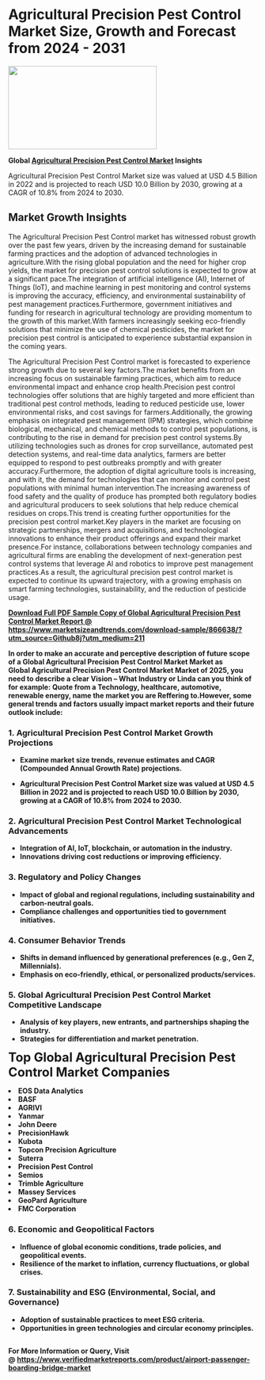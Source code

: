 <H1>Agricultural Precision Pest Control Market Size, Growth and Forecast from 2024 - 2031</H1><img class="aligncenter size-medium wp-image-584254" src="https://thirdeyenews.in/wp-content/uploads/2024/09/Global-Market-Research-300x168.jpeg" alt="" width="300" height="168" /><p><strong>Global&nbsp;<a href="https://www.marketsizeandtrends.com/download-sample/866638/?utm_source=Github8j?utm_medium=211">Agricultural Precision Pest Control Market</a> Insights</strong></p><p>Agricultural Precision Pest Control Market size was valued at USD 4.5 Billion in 2022 and is projected to reach USD 10.0 Billion by 2030, growing at a CAGR of 10.8% from 2024 to 2030.</p><p><h2>Market Growth Insights</h2> <p>The Agricultural Precision Pest Control market has witnessed robust growth over the past few years, driven by the increasing demand for sustainable farming practices and the adoption of advanced technologies in agriculture.With the rising global population and the need for higher crop yields, the market for precision pest control solutions is expected to grow at a significant pace.The integration of artificial intelligence (AI), Internet of Things (IoT), and machine learning in pest monitoring and control systems is improving the accuracy, efficiency, and environmental sustainability of pest management practices.Furthermore, government initiatives and funding for research in agricultural technology are providing momentum to the growth of this market.With farmers increasingly seeking eco-friendly solutions that minimize the use of chemical pesticides, the market for precision pest control is anticipated to experience substantial expansion in the coming years.</p> <p><strong><a href="download_sample_link_here"></a></strong></p> <p>The Agricultural Precision Pest Control market is forecasted to experience strong growth due to several key factors.The market benefits from an increasing focus on sustainable farming practices, which aim to reduce environmental impact and enhance crop health.Precision pest control technologies offer solutions that are highly targeted and more efficient than traditional pest control methods, leading to reduced pesticide use, lower environmental risks, and cost savings for farmers.Additionally, the growing emphasis on integrated pest management (IPM) strategies, which combine biological, mechanical, and chemical methods to control pest populations, is contributing to the rise in demand for precision pest control systems.By utilizing technologies such as drones for crop surveillance, automated pest detection systems, and real-time data analytics, farmers are better equipped to respond to pest outbreaks promptly and with greater accuracy.Furthermore, the adoption of digital agriculture tools is increasing, and with it, the demand for technologies that can monitor and control pest populations with minimal human intervention.The increasing awareness of food safety and the quality of produce has prompted both regulatory bodies and agricultural producers to seek solutions that help reduce chemical residues on crops.This trend is creating further opportunities for the precision pest control market.Key players in the market are focusing on strategic partnerships, mergers and acquisitions, and technological innovations to enhance their product offerings and expand their market presence.For instance, collaborations between technology companies and agricultural firms are enabling the development of next-generation pest control systems that leverage AI and robotics to improve pest management practices.As a result, the agricultural precision pest control market is expected to continue its upward trajectory, with a growing emphasis on smart farming technologies, sustainability, and the reduction of pesticide usage.</p> <p><strong><a href="get_more_link_here"></p><p><span class=""><strong>Download Full PDF Sample Copy of Global Agricultural Precision Pest Control Market Report</strong> @ <a href="https://www.marketsizeandtrends.com/download-sample/866638/?utm_source=Github8j?utm_medium=211" target="_blank">https://www.marketsizeandtrends.com/download-sample/866638/?utm_source=Github8j?utm_medium=211</a></span></p><p>In order to make an accurate and perceptive description of future scope of a Global&nbsp;Agricultural Precision Pest Control Market Market as Global&nbsp;Agricultural Precision Pest Control Market Market of 2025, you need to describe a clear Vision &ndash; What Industry or Linda can you think of for example: Quote from a Technology, healthcare, automotive, renewable energy, name the market you are Reffering to.However, some general trends and factors usually impact market reports and their future outlook include:</p><h3>1.&nbsp;<strong>Agricultural Precision Pest Control Market Growth Projections</strong></h3><ul><li>Examine market size trends, revenue estimates and CAGR (Compounded Annual Growth Rate) projections.</li><li><p>Agricultural Precision Pest Control Market size was valued at USD 4.5 Billion in 2022 and is projected to reach USD 10.0 Billion by 2030, growing at a CAGR of 10.8% from 2024 to 2030.</p></li></ul><h3>2.&nbsp;<strong>Agricultural Precision Pest Control Market Technological Advancements</strong></h3><ul><li>Integration of AI, IoT, blockchain, or automation in the industry.</li><li>Innovations driving cost reductions or improving efficiency.</li></ul><h3>3.&nbsp;<strong>Regulatory and Policy Changes</strong></h3><ul><li>Impact of global and regional regulations, including sustainability and carbon-neutral goals.</li><li>Compliance challenges and opportunities tied to government initiatives.</li></ul><h3>4.&nbsp;<strong>Consumer Behavior Trends</strong></h3><ul><li>Shifts in demand influenced by generational preferences (e.g., Gen Z, Millennials).</li><li>Emphasis on eco-friendly, ethical, or personalized products/services.</li></ul><h3>5.&nbsp;<strong>Global Agricultural Precision Pest Control Market Competitive Landscape</strong></h3><ul><li>Analysis of key players, new entrants, and partnerships shaping the industry.</li><li>Strategies for differentiation and market penetration.</li></ul><p data-pm-slice="1 1 []"><span style="color: inherit; font-family: inherit; font-size: 25px;">Top Global Agricultural Precision Pest Control Market Companies</span></p><div class="" data-test-id=""><p><li>EOS Data Analytics</li><li> BASF</li><li> AGRIVI</li><li> Yanmar</li><li> John Deere</li><li> PrecisionHawk</li><li> Kubota</li><li> Topcon Precision Agriculture</li><li> Suterra</li><li> Precision Pest Control</li><li> Semios</li><li> Trimble Agriculture</li><li> Massey Services</li><li> GeoPard Agriculture</li><li> FMC Corporation</li></p></div><h3>6.&nbsp;<strong>Economic and Geopolitical Factors</strong></h3><ul><li>Influence of global economic conditions, trade policies, and geopolitical events.</li><li>Resilience of the market to inflation, currency fluctuations, or global crises.</li></ul><h3>7.&nbsp;<strong>Sustainability and ESG (Environmental, Social, and Governance)</strong></h3><ul><li>Adoption of sustainable practices to meet ESG criteria.</li><li>Opportunities in green technologies and circular economy principles.</li></ul><h2><strong style="font-size: 14px;">For More Information or Query, Visit @&nbsp;</strong><a style="background-color: #ffffff; font-size: 14px;" href="https://www.marketsizeandtrends.com/report/agricultural-precision-pest-control-market/" target="_blank">https://www.verifiedmarketreports.com/product/airport-passenger-boarding-bridge-market</a></h2>